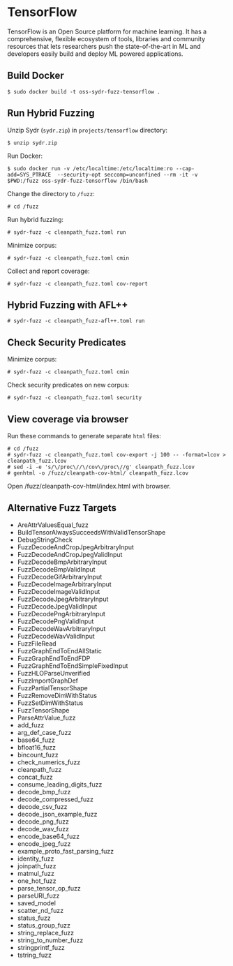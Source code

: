 # TensorFlow

TensorFlow is an Open Source platform for machine learning. It has a comprehensive, flexible ecosystem of tools, libraries and community resources that lets researchers push the state-of-the-art in ML and developers easily build and deploy ML powered applications.

## Build Docker

    $ sudo docker build -t oss-sydr-fuzz-tensorflow .

## Run Hybrid Fuzzing

Unzip Sydr (`sydr.zip`) in `projects/tensorflow` directory:

    $ unzip sydr.zip

Run Docker:

    $ sudo docker run -v /etc/localtime:/etc/localtime:ro --cap-add=SYS_PTRACE  --security-opt seccomp=unconfined --rm -it -v $PWD:/fuzz oss-sydr-fuzz-tensorflow /bin/bash

Change the directory to `/fuzz`:

    # cd /fuzz

Run hybrid fuzzing:

    # sydr-fuzz -c cleanpath_fuzz.toml run

Minimize corpus:

    # sydr-fuzz -c cleanpath_fuzz.toml cmin

Collect and report coverage:

    # sydr-fuzz -c cleanpath_fuzz.toml cov-report

## Hybrid Fuzzing with AFL++

    # sydr-fuzz -c cleanpath_fuzz-afl++.toml run

## Check Security Predicates

Minimize corpus:

    # sydr-fuzz -c cleanpath_fuzz.toml cmin

Check security predicates on new corpus:

    # sydr-fuzz -c cleanpath_fuzz.toml security

## View coverage via browser

Run these commands to generate separate `html` files:

    # cd /fuzz
    # sydr-fuzz -c cleanpath_fuzz.toml cov-export -j 100 -- -format=lcov > cleanpath_fuzz.lcov
    # sed -i -e 's/\/proc\//\/cov\/proc\//g' cleanpath_fuzz.lcov
    # genhtml -o /fuzz/cleanpath-cov-html/ cleanpath_fuzz.lcov

Open /fuzz/cleanpath-cov-html/index.html with browser.

## Alternative Fuzz Targets

* AreAttrValuesEqual_fuzz
* BuildTensorAlwaysSucceedsWithValidTensorShape
* DebugStringCheck
* FuzzDecodeAndCropJpegArbitraryInput
* FuzzDecodeAndCropJpegValidInput
* FuzzDecodeBmpArbitraryInput
* FuzzDecodeBmpValidInput
* FuzzDecodeGifArbitraryInput
* FuzzDecodeImageArbitraryInput
* FuzzDecodeImageValidInput
* FuzzDecodeJpegArbitraryInput
* FuzzDecodeJpegValidInput
* FuzzDecodePngArbitraryInput
* FuzzDecodePngValidInput
* FuzzDecodeWavArbitraryInput
* FuzzDecodeWavValidInput
* FuzzFileRead
* FuzzGraphEndToEndAllStatic
* FuzzGraphEndToEndFDP
* FuzzGraphEndToEndSimpleFixedInput
* FuzzHLOParseUnverified
* FuzzImportGraphDef
* FuzzPartialTensorShape
* FuzzRemoveDimWithStatus
* FuzzSetDimWithStatus
* FuzzTensorShape
* ParseAttrValue_fuzz
* add_fuzz
* arg_def_case_fuzz
* base64_fuzz
* bfloat16_fuzz
* bincount_fuzz
* check_numerics_fuzz
* cleanpath_fuzz
* concat_fuzz
* consume_leading_digits_fuzz
* decode_bmp_fuzz
* decode_compressed_fuzz
* decode_csv_fuzz
* decode_json_example_fuzz
* decode_png_fuzz
* decode_wav_fuzz
* encode_base64_fuzz
* encode_jpeg_fuzz
* example_proto_fast_parsing_fuzz
* identity_fuzz
* joinpath_fuzz
* matmul_fuzz
* one_hot_fuzz
* parse_tensor_op_fuzz
* parseURI_fuzz
* saved_model
* scatter_nd_fuzz
* status_fuzz
* status_group_fuzz
* string_replace_fuzz
* string_to_number_fuzz
* stringprintf_fuzz
* tstring_fuzz
